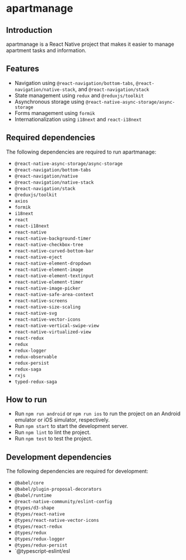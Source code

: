 # apartmanage

## Introduction
apartmanage is a React Native project that makes it easier to manage apartment tasks and information.

## Features
- Navigation using `@react-navigation/bottom-tabs`, `@react-navigation/native-stack`, and `@react-navigation/stack`
- State management using `redux` and `@reduxjs/toolkit`
- Asynchronous storage using `@react-native-async-storage/async-storage`
- Forms management using `formik`
- Internationalization using `i18next` and `react-i18next`

## Required dependencies
The following dependencies are required to run apartmanage:
- `@react-native-async-storage/async-storage`
- `@react-navigation/bottom-tabs`
- `@react-navigation/native`
- `@react-navigation/native-stack`
- `@react-navigation/stack`
- `@reduxjs/toolkit`
- `axios`
- `formik`
- `i18next`
- `react`
- `react-i18next`
- `react-native`
- `react-native-background-timer`
- `react-native-checkbox-tree`
- `react-native-curved-bottom-bar`
- `react-native-eject`
- `react-native-element-dropdown`
- `react-native-element-image`
- `react-native-element-textinput`
- `react-native-element-timer`
- `react-native-image-picker`
- `react-native-safe-area-context`
- `react-native-screens`
- `react-native-size-scaling`
- `react-native-svg`
- `react-native-vector-icons`
- `react-native-vertical-swipe-view`
- `react-native-virtualized-view`
- `react-redux`
- `redux`
- `redux-logger`
- `redux-observable`
- `redux-persist`
- `redux-saga`
- `rxjs`
- `typed-redux-saga`

## How to run
- Run `npm run android` or `npm run ios` to run the project on an Android emulator or iOS simulator, respectively.
- Run `npm start` to start the development server.
- Run `npm lint` to lint the project.
- Run `npm test` to test the project.

## Development dependencies
The following dependencies are required for development:
- `@babel/core`
- `@babel/plugin-proposal-decorators`
- `@babel/runtime`
- `@react-native-community/eslint-config`
- `@types/d3-shape`
- `@types/react-native`
- `@types/react-native-vector-icons`
- `@types/react-redux`
- `@types/redux`
- `@types/redux-logger`
- `@types/redux-persist`
- `@typescript-eslint/esl
